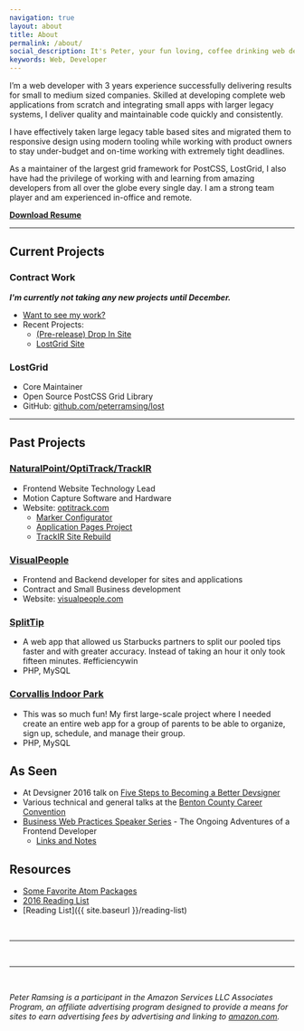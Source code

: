 ```yaml
---
navigation: true
layout: about
title: About
permalink: /about/
social_description: It's Peter, your fun loving, coffee drinking web developer.
keywords: Web, Developer
---
```


I’m a web developer with 3 years experience successfully delivering results for small to medium sized companies. Skilled at developing complete web applications from scratch and integrating small apps with larger legacy systems, I deliver quality and maintainable code quickly and consistently.

I have effectively taken large legacy table based sites and migrated them to responsive design using modern tooling while working with product owners to stay under-budget and on-time working with extremely tight deadlines.

As a maintainer of the largest grid framework for PostCSS, LostGrid, I also have had the privilege of working with and learning from amazing developers from all over the globe every single day. I am a strong team player and am experienced in-office and remote.

[**Download Resume**](/static/peter-ramsing-resume.pdf)

---

## Current Projects

### Contract Work
**_I'm currently not taking any new projects until December._**

* <a href="{{ site.baseurl }}/my-work">Want to see my work?</a>
* Recent Projects:
  * <a href="https://peterramsing.github.io/drop-in-marketing-site/" rel="nofollow" target="_blank">(Pre-release) Drop In Site</a>
  * <a href="http://lostgrid.org/" rel="nofollow" target="_blank">LostGrid Site</a>

### LostGrid
* Core Maintainer
* Open Source PostCSS Grid Library
* GitHub: [github.com/peterramsing/lost](https://github.com/peterramsing/lost)

---

## Past Projects

### <a href="http://www.naturalpoint.com" rel="nofollow" target="_blank">NaturalPoint/OptiTrack/TrackIR</a>
* Frontend Website Technology Lead
* Motion Capture Software and Hardware
* Website: <a href="http://www.optitrack.com/" rel="nofollow" target="_blank">optitrack.com</a>
  * <a href="http://www.optitrack.com/products/marker-configurator/?12=1&23=536&26=1&29=495&43=m4&62=475&91=1" rel="nofollow" target="_blank">Marker Configurator</a>
  * <a href="http://www.optitrack.com/applications/" rel="nofollow" target="_blank">Application Pages Project</a>
  * <a href="http://www.naturalpoint.com/trackir/" rel="nofollow" target="_blank">TrackIR Site Rebuild</a>

### [VisualPeople](https://www.visualpeople.com/)
  * Frontend and Backend developer for sites and applications
  * Contract and Small Business development
  * Website: [visualpeople.com](https://www.visualpeople.com/)

### [SplitTip](http://splittip.com/)
  * A web app that allowed us Starbucks partners to split our pooled tips faster and with greater accuracy. Instead of taking an hour it only took fifteen minutes. #efficiencywin
  * PHP, MySQL

### [Corvallis Indoor Park](https://corvallisindoorpark.org)
  * This was so much fun! My first large-scale project where I needed create an entire web app for a group of parents to be able to organize, sign up, schedule, and manage their group.
  * PHP, MySQL


## As Seen
* At Devsigner 2016 talk on [Five Steps to Becoming a Better Devsigner](/devsigner2016)
* Various technical and general talks at the [Benton County Career Convention](http://www.bchscc.org/)
* [Business Web Practices Speaker Series](https://bruceelgort.com/fall-2016-business-web-practices-speaker-series/) - The Ongoing Adventures of a Frontend Developer
  * [Links and Notes](/the-ongoing-adventures-of-a-frontend-developer)


## Resources
* [Some Favorite Atom Packages](https://gist.github.com/peterramsing/37fb6c981f89b59ac840c9a675b06fb0)
* [2016 Reading List](https://github.com/peterramsing/planning-goals/blob/master/reading/2016-articles.md)
* [Reading List]({{ site.baseurl }}/reading-list)

<br/>
<hr/>
<br/>
<span class="contacticon center">
	<a href="mailto:hi@peterramsing.com"><i class="fa fa-envelope-square"></i></a>
	<a href="https://github.com/peterramsing"><i class="fa fa-github-square"></i></a>
	<a href="https://linkedin.com/in/peterramsing"><i class="fa fa-linkedin-square"></i></a>
	<a href="http://instagram.com/peterramsing"><i class="fa fa-instagram"></i></a>
	<a href="https://twitter.com/peterramsing"><i class="fa fa-twitter-square"></i></a>
</span>


<hr/>
<br/>
<div id="amazon-affiliate">
  <p>
    <em>Peter Ramsing is a participant in the Amazon Services LLC Associates Program, an affiliate advertising program designed to provide a means for sites to earn advertising fees by advertising and linking to <a href="https://www.amazon.com/">amazon.com</a>.</em>
  </p>
</div>
